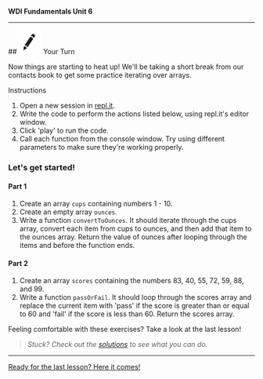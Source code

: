 **WDI Fundamentals Unit 6**

---

##![Your Turn](../assets/exercise.png) Your Turn

Now things are starting to heat up! We'll be taking a short break from our contacts book to get some practice iterating over arrays. 

Instructions

1. Open a new session in [repl.it](https://repl.it/).
2. Write the code to perform the actions listed below, using repl.it's editor window.
3. Click 'play' to run the code.
4. Call each function from the console window. Try using different parameters to make sure they're working properly.

### Let's get started!

#### Part 1

1. Create an array `cups` containing numbers 1 - 10.
2. Create an empty array `ounces`.
3. Write a function `convertToOunces`. It should iterate through the cups array, convert each item from cups to ounces, and then add that item to the ounces array. Return the value of ounces after looping through the items and before the function ends.

#### Part 2

1. Create an array `scores` containing the numbers 83, 40, 55, 72, 59, 88, and 99.
2. Write a function `passOrFail`. It should loop through the scores array and replace the current item with 'pass' if the score is greater than or equal to 60 and 'fail' if the score is less than 60. Return the scores array. 

Feeling comfortable with these exercises? Take a look at the last lesson!

> *Stuck? Check out the [solutions](https://github.com/generalassembly-studio/fundamentals/blob/master/exercise-solutions.md) to see what you can do.*

---

[Ready for the last lesson? Here it comes!](08_lesson.md)
